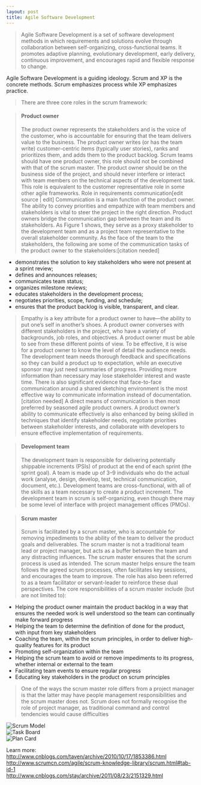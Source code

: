 ```yaml
---
layout: post
title: Agile Software Development
---
```


> Agile Software Development is a set of software development methods in which
requirements and solutions evolve through collaboration between self-organizing,
cross-functional teams. It promotes adaptive planning, evolutionary development,
early delivery, continuous improvement, and encourages rapid and flexible response to change.

Agile Software Development is a guiding ideology. Scrum and XP is the concrete methods. Scrum emphasizes process while XP emphasizes practice.  

> There are three core roles in the scrum framework:

> #### Product owner
>The product owner represents the stakeholders and is the voice of the customer, who is accountable for ensuring that the team delivers value to the business. The product owner writes (or has the team write) customer-centric items (typically user stories), ranks and prioritizes them, and adds them to the product backlog. Scrum teams should have one product owner, this role should not be combined with that of the scrum master. The product owner should be on the business side of the project, and should never interfere or interact with team members on the technical aspects of the development task. This role is equivalent to the customer representative role in some other agile frameworks.
Role in requirements communication[edit source | edit]
Communication is a main function of the product owner. The ability to convey priorities and empathize with team members and stakeholders is vital to steer the project in the right direction. Product owners bridge the communication gap between the team and its stakeholders. As Figure 1 shows, they serve as a proxy stakeholder to the development team and as a project team representative to the overall stakeholder community.
As the face of the team to the stakeholders, the following are some of the communication tasks of the product owner to the stakeholders:[citation needed]
* demonstrates the solution to key stakeholders who were not present at a sprint review;
* defines and announces releases;
* communicates team status;
* organizes milestone reviews;
* educates stakeholders in the development process;
* negotiates priorities, scope, funding, and schedule;
* ensures that the product backlog is visible, transparent, and clear.

> Empathy is a key attribute for a product owner to have—the ability to put one’s self in another’s shoes. A product owner converses with different stakeholders in the project, who have a variety of backgrounds, job roles, and objectives. A product owner must be able to see from these different points of view. To be effective, it is wise for a product owner to know the level of detail the audience needs. The development team needs thorough feedback and specifications so they can build a product up to expectation, while an executive sponsor may just need summaries of progress. Providing more information than necessary may lose stakeholder interest and waste time. There is also significant evidence that face-to-face communication around a shared sketching environment is the most effective way to communicate information instead of documentation.[citation needed] A direct means of communication is then most preferred by seasoned agile product owners.
A product owner’s ability to communicate effectively is also enhanced by being skilled in techniques that identify stakeholder needs, negotiate priorities between stakeholder interests, and collaborate with developers to ensure effective implementation of requirements.

> #### Development team
>The development team is responsible for delivering potentially shippable increments (PSIs) of product at the end of each sprint (the sprint goal). A team is made up of 3–9 individuals who do the actual work (analyse, design, develop, test, technical communication, document, etc.). Development teams are cross-functional, with all of the skills as a team necessary to create a product increment. The development team in scrum is self-organizing, even though there may be some level of interface with project management offices (PMOs).

> #### Scrum master
> Scrum is facilitated by a scrum master, who is accountable for removing impediments to the ability of the team to deliver the product goals and deliverables. The scrum master is not a traditional team lead or project manager, but acts as a buffer between the team and any distracting influences. The scrum master ensures that the scrum process is used as intended. The scrum master helps ensure the team follows the agreed scrum processes, often facilitates key sessions, and encourages the team to improve. The role has also been referred to as a team facilitator or servant-leader to reinforce these dual perspectives.
The core responsibilities of a scrum master include (but are not limited to):  
* Helping the product owner maintain the product backlog in a way that ensures the needed work is well understood so the team can continually make forward progress
* Helping the team to determine the definition of done for the product, with input from key stakeholders
* Coaching the team, within the scrum principles, in order to deliver high-quality features for its product
* Promoting self-organization within the team
* Helping the scrum team to avoid or remove impediments to its progress, whether internal or external to the team
* Facilitating team events to ensure regular progress
* Educating key stakeholders in the product on scrum principles

> One of the ways the scrum master role differs from a project manager is that the latter may have people management responsibilities and the scrum master does not. Scrum does not formally recognise the role of project manager, as traditional command and control tendencies would cause difficulties

![Scrum Model]({{site.baseurl}}/assets/agile/scrummodel.png)  
![Task Board]({{site.baseurl}}/assets/agile/taskboard.png)  
![Plan Card]({{site.baseurl}}/assets/agile/plancard.png)  

Learn more:  <br />
<http://www.cnblogs.com/taven/archive/2010/10/17/1853386.html>  
<http://www.scrumcn.com/agile/scrum-knowledge-library/scrum.html#tab-id-1>  
<http://www.cnblogs.com/stay/archive/2011/08/23/2151329.html>  

